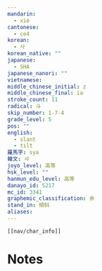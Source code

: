 ```yaml
---
mandarin:
  - xié
cantonese:
  - ce4
korean:
  - 사
korean_native: ""
japanese:
  - SHA
japanese_nanori: ""
vietnamese:
middle_chinese_initial: z
middle_chinese_final: ia
stroke_count: 11
radical: 斗
skip_number: 1-7-4
grade_level: 5
pos: ""
english:
  - slant
  - tilt
羅馬字: sya
韓文: 샤
joyo_level: 高等
hsk_level: ""
hanmun_edu_level: 高等
danayo_id: 5217
mc_id: 3341
graphemic_classification: 余
stand_in: 傾斜
aliases:
---
```

```meta-bind-embed
[[nav/char_info]]
```

# Notes
